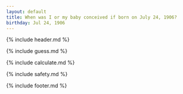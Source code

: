 ```yaml
---
layout: default
title: When was I or my baby conceived if born on July 24, 1906?
birthday: Jul 24, 1906
---
```


{% include header.md %}

{% include guess.md %}

{% include calculate.md %}

{% include safety.md %}

{% include footer.md %}



